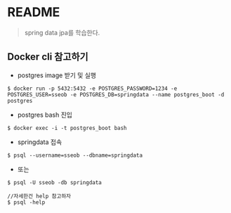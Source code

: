 # README

> spring data jpa를 학습한다.

## Docker cli 참고하기
- postgres image 받기 및 실행 
```
$ docker run -p 5432:5432 -e POSTGRES_PASSWORD=1234 -e POSTGRES_USER=sseob -e POSTGRES_DB=springdata --name postgres_boot -d postgres
```

- postgres bash 진입
```
$ docker exec -i -t postgres_boot bash
```

- springdata 접속
```
$ psql --username=sseob --dbname=springdata
```
- 또는
```
$ psql -U sseob -db springdata

//자세한건 help 참고하자
$ psql -help 
```

